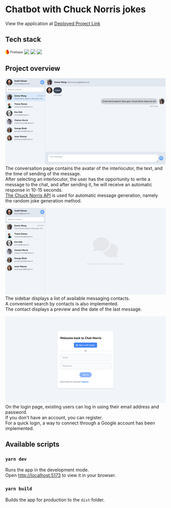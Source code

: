 # Chatbot with Chuck Norris jokes

View the application at [Deployed Project Link](https://chat-norris.vercel.app/)

## Tech stack

<div>
<img width="55" src="https://raw.githubusercontent.com/gilbarbara/logos/master/logos/firebase.svg"/>
<img width="55" src="https://raw.githubusercontent.com/gilbarbara/logos/master/logos/typescript-icon.svg"/>
<img width="55" src="https://raw.githubusercontent.com/gilbarbara/logos/master/logos/react.svg"/>
<img width="55" src="https://raw.githubusercontent.com/gilbarbara/logos/master/logos/tailwindcss-icon.svg"/>
</div>

## Project overview

![chat-norris chat page](./screens/chat-page.png)\
The conversation page contains the avatar of the interlocutor, the text, and the time of sending of the message.\
After selecting an interlocutor, the user has the opportunity to write a message to the chat, and after sending it, he will receive an automatic response in 10-15 seconds.\
[The Chuck Norris API](https://api.chucknorris.io) is used for automatic message generation, namely the random joke generation method.

![chat-norris home page](./screens/home-page.png)\
The sidebar displays a list of available messaging contacts.\
A convenient search by contacts is also implemented.\
The contact displays a preview and the date of the last message.

![chat-norris login page](./screens/login-page.png)\
On the login page, existing users can log in using their email address and password.\
If you don't have an account, you can register.\
For a quick login, a way to connect through a Google account has been implemented.

## Available scripts

### `yarn dev`

Runs the app in the development mode.\
Open [http://localhost:5173](http://localhost:5173) to view it in your browser.

### `yarn build`

Builds the app for production to the `dist` folder.
